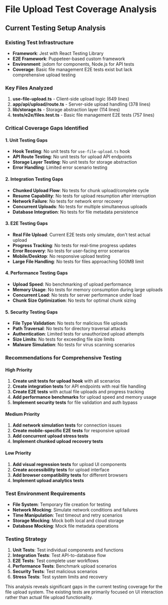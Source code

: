# File Upload Test Coverage Analysis

## Current Testing Setup Analysis

### Existing Test Infrastructure
- **Framework**: Jest with React Testing Library
- **E2E Framework**: Puppeteer-based custom framework
- **Environment**: jsdom for components, Node.js for API tests
- **Coverage**: Basic file management E2E tests exist but lack comprehensive upload testing

### Key Files Analyzed
1. **use-file-upload.ts** - Client-side upload logic (649 lines)
2. **app/api/upload/route.ts** - Server-side upload handling (378 lines)
3. **lib/storage.ts** - Storage abstraction layer (114 lines)
4. **tests/e2e/files.test.ts** - Basic file management E2E tests (757 lines)

### Critical Coverage Gaps Identified

#### 1. Unit Testing Gaps
- **Hook Testing**: No unit tests for `use-file-upload.ts` hook
- **API Route Testing**: No unit tests for upload API endpoints
- **Storage Layer Testing**: No unit tests for storage abstraction
- **Error Handling**: Limited error scenario testing

#### 2. Integration Testing Gaps
- **Chunked Upload Flow**: No tests for chunk upload/complete cycle
- **Resume Capability**: No tests for upload resumption after interruption
- **Network Failure**: No tests for network error recovery
- **Concurrent Uploads**: No tests for multiple simultaneous uploads
- **Database Integration**: No tests for file metadata persistence

#### 3. E2E Testing Gaps
- **Real File Upload**: Current E2E tests only simulate, don't test actual upload
- **Progress Tracking**: No tests for real-time progress updates
- **Error Recovery**: No tests for user-facing error scenarios
- **Mobile/Desktop**: No responsive upload testing
- **Large File Handling**: No tests for files approaching 500MB limit

#### 4. Performance Testing Gaps
- **Upload Speed**: No benchmarking of upload performance
- **Memory Usage**: No tests for memory consumption during large uploads
- **Concurrent Load**: No tests for server performance under load
- **Chunk Size Optimization**: No tests for optimal chunk sizing

#### 5. Security Testing Gaps
- **File Type Validation**: No tests for malicious file uploads
- **Path Traversal**: No tests for directory traversal attacks
- **Authentication**: Limited tests for unauthorized upload attempts
- **Size Limits**: No tests for exceeding file size limits
- **Malware Simulation**: No tests for virus scanning scenarios

### Recommendations for Comprehensive Testing

#### High Priority
1. **Create unit tests for upload hook** with all scenarios
2. **Create integration tests** for API endpoints with real file handling
3. **Create E2E tests** with actual file uploads and progress tracking
4. **Add performance benchmarks** for upload speed and memory usage
5. **Implement security tests** for file validation and auth bypass

#### Medium Priority
1. **Add network simulation tests** for connection issues
2. **Create mobile-specific E2E tests** for responsive upload
3. **Add concurrent upload stress tests**
4. **Implement chunked upload recovery tests**

#### Low Priority
1. **Add visual regression tests** for upload UI components
2. **Create accessibility tests** for upload interface
3. **Add browser compatibility tests** for different browsers
4. **Implement upload analytics tests**

### Test Environment Requirements
- **File System**: Temporary file creation for testing
- **Network Mocking**: Simulate network conditions and failures
- **Time Manipulation**: Test timeout and retry scenarios
- **Storage Mocking**: Mock both local and cloud storage
- **Database Mocking**: Mock file metadata operations

### Testing Strategy
1. **Unit Tests**: Test individual components and functions
2. **Integration Tests**: Test API-to-database flow
3. **E2E Tests**: Test complete user workflows
4. **Performance Tests**: Benchmark upload scenarios
5. **Security Tests**: Test malicious scenarios
6. **Stress Tests**: Test system limits and recovery

This analysis reveals significant gaps in the current testing coverage for the file upload system. The existing tests are primarily focused on UI interaction rather than actual file upload functionality.
